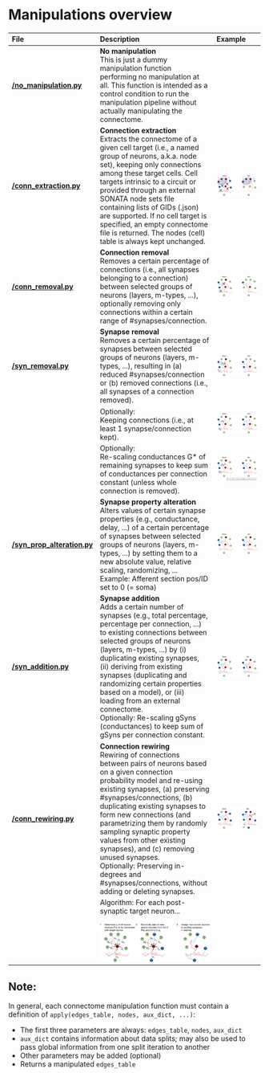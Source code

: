 # Manipulations overview

| File | Description | Example |
| :-- | :-- | :-- |
| __[/no_manipulation.py](no_manipulation.py)__ | __No manipulation__ <br> This is just a dummy manipulation function performing no manipulation at all. This function is intended as a control condition to run the manipulation pipeline without actually manipulating the connectome. |  |
| __[/conn_extraction.py](conn_extraction.py)__ | __Connection extraction__ <br> Extracts the connectome of a given cell target (i.e., a named group of neurons, a.k.a. node set), keeping only connections among these target cells. Cell targets intrinsic to a circuit or provided through an external SONATA node sets file containing lists of GIDs (.json) are supported. If no cell target is specified, an empty connectome file is returned. The nodes (cell) table is always kept unchanged. | ![Connection extraction](../../doc/source/images/conn_extraction.png "Connection extraction") |
| __[/conn_removal.py](conn_removal.py)__ | __Connection removal__ <br> Removes a certain percentage of connections (i.e., all synapses belonging to a connection) between selected groups of neurons (layers, m-types, ...), optionally removing only connections within a certain range of #synapses/connection. | ![Connection removal](../../doc/source/images/conn_removal.png "Connection removal") |
| __[/syn_removal.py](syn_removal.py)__ | __Synapse removal__ <br> Removes a certain percentage of synapses between selected groups of neurons (layers, m-types, ...), resulting in (a) reduced #synapses/connection or (b) removed connections (i.e., all synapses of a connection removed). | ![Synapse removal](../../doc/source/images/syn_removal.png "Synapse removal") |
|                     | Optionally: <br> Keeping connections (i.e., at least 1 synapse/connection kept). | ![Synapse removal, keeping connections](../../doc/source/images/syn_removal_keepConn.png "Synapse removal, keeping connections") |
|                     | Optionally: <br> Re-scaling conductances G* of remaining synapses to keep sum of conductances per connection constant (unless whole connection is removed). | ![Synapse removal, re-scaling conductances](../../doc/source/images/syn_removal_scaleG.png "Synapse removal, re-scaling conductances") |
| __[/syn_prop_alteration.py](syn_prop_alteration.py)__ | __Synapse property alteration__ <br> Alters values of certain synapse properties (e.g., conductance, delay, ...) of a certain percentage of synapses between selected groups of neurons (layers, m-types, ...) by setting them to a new absolute value, relative scaling, randomizing, ... <br> Example: Afferent section pos/ID set to 0 (= soma) | ![Synapse property alteration](../../doc/source/images/syn_prop_alter.png "Synapse property alteration") |
| __[/syn_addition.py](syn_addition.py)__ | __Synapse addition__ <br> Adds a certain number of synapses (e.g., total percentage, percentage per connection, ...) to existing connections between selected groups of neurons (layers, m-types, ...) by (i) duplicating existing synapses, (ii) deriving from existing synapses (duplicating and randomizing certain properties based on a model), or (iii) loading from an external connectome. <br> Optionally: Re-scaling gSyns (conductances) to keep sum of gSyns per connection constant. | ![Synapse addition](../../doc/source/images/syn_add.png "Synapse addition") |
| __[/conn_rewiring.py](conn_rewiring.py)__ | __Connection rewiring__ <br> Rewiring of connections between pairs of neurons based on a given connection probability model and re-using existing synapses, (a) preserving #synapses/connections, (b) duplicating existing synapses to form new connections (and parametrizing them by randomly sampling synaptic property values from other existing synapses), and (c) removing unused synapses. <br> Optionally: Preserving in-degrees and #synapses/connections, without adding or deleting synapses. | ![Connection rewiring](../../doc/source/images/conn_rewire.png "Connection rewiring") |
| | Algorithm: For each post-synaptic target neuron... <br> <br> ![Model-based connection rewiring](../../doc/source/images/conn_rewire_model.png "Model-based connection rewiring") | |

## Note:
In general, each connectome manipulation function must contain a definition of <code>apply(edges_table, nodes, aux_dict, ...)</code>:
- The first three parameters are always: <code>edges_table</code>, <code>nodes</code>, <code>aux_dict</code>
- <code>aux_dict</code> contains information about data splits; may also be used to pass global information from one split iteration to another
- Other parameters may be added (optional)
- Returns a manipulated <code>edges_table</code>